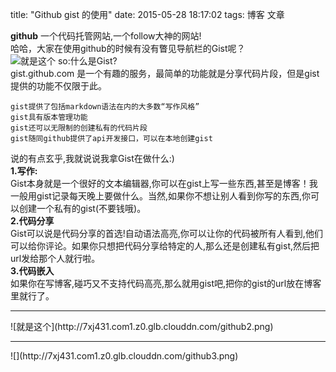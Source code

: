 title: "Github gist 的使用"
date: 2015-05-28 18:17:02
tags: 博客 文章

<strong>github</strong> 一个代码托管网站,一个follow大神的网站!<br/>
哈哈，大家在使用github的时候有没有瞥见导航栏的Gist呢？<br>
![就是这个](http://7xj431.com1.z0.glb.clouddn.com/github.png)
so:什么是Gist?<br/>
gist.github.com 是一个有趣的服务，最简单的功能就是分享代码片段，但是gist提供的功能不仅限于此。

    gist提供了包括markdown语法在内的大多数“写作风格”
    gist具有版本管理功能
    gist还可以无限制的创建私有的代码片段
    gist随同github提供了api开发接口，可以在本地创建gist

说的有点玄乎,我就说说我拿Gist在做什么:)<br/>
<strong>1.写作:</strong><br/>
Gist本身就是一个很好的文本编辑器,你可以在gist上写一些东西,甚至是博客！我一般用gist记录每天晚上要做什么。当然,如果你不想让别人看到你写的东西,你可以创建一个私有的gist(不要钱哦)。<br/>
<strong>2.代码分享</strong><br/>
Gist可以说是代码分享的首选!自动语法高亮,你可以让你的代码被所有人看到,他们可以给你评论。如果你只想把代码分享给特定的人,那么还是创建私有gist,然后把url发给那个人就行啦。<br/>
<strong>3.代码嵌入</strong><br/>
如果你在写博客,碰巧又不支持代码高亮,那么就用gist吧,把你的gist的url放在博客里就行了。<br/>
<hr>
![就是这个](http://7xj431.com1.z0.glb.clouddn.com/github2.png)
<hr>
![](http://7xj431.com1.z0.glb.clouddn.com/github3.png)
